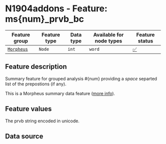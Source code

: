 # N1904addons - Feature: ms{num}_prvb_bc

Feature group |Feature type | Data type | Available for node types | Feature status
---  | --- | --- | --- | ---
[`Morpheus`](README.md#feature-group-morpheus-analyses-meta-and-summary) | `Node` | `int` | `word` | [✅](featurestatus.md#Trustworthy "Trustworthy")

## Feature description

Summary feature for grouped analysis #{num} providing a *space* separted list of the prepostions (if any).

This is a Morpheus summary data feature ([more info](morpheus_tf_feature_classes.md)).

## Feature values

The prvb string encoded in unicode.

## Data source
